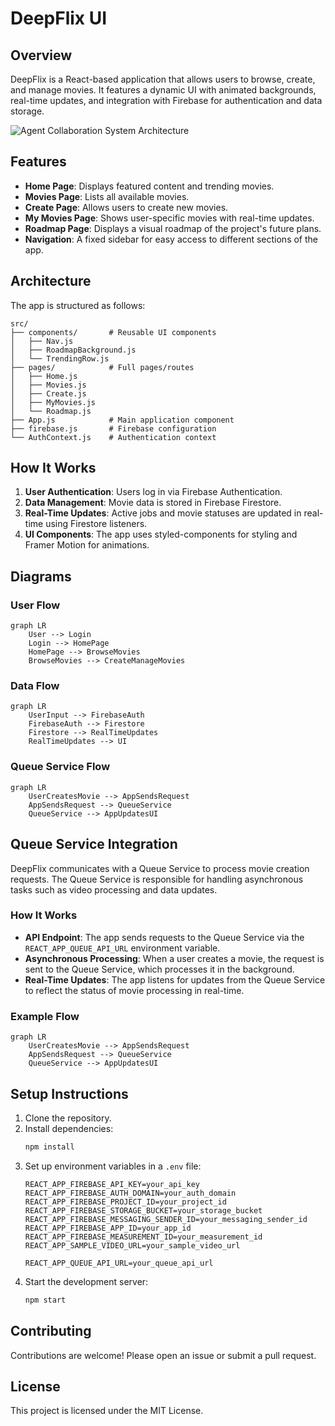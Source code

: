 # DeepFlix UI

## Overview
DeepFlix is a React-based application that allows users to browse, create, and manage movies. It features a dynamic UI with animated backgrounds, real-time updates, and integration with Firebase for authentication and data storage.

![Agent Collaboration System Architecture](Screenshot%202025-05-17%20at%205.44.29%E2%80%AFPM.png)

## Features
- **Home Page**: Displays featured content and trending movies.
- **Movies Page**: Lists all available movies.
- **Create Page**: Allows users to create new movies.
- **My Movies Page**: Shows user-specific movies with real-time updates.
- **Roadmap Page**: Displays a visual roadmap of the project's future plans.
- **Navigation**: A fixed sidebar for easy access to different sections of the app.

## Architecture
The app is structured as follows:

```
src/
├── components/       # Reusable UI components
│   ├── Nav.js
│   ├── RoadmapBackground.js
│   └── TrendingRow.js
├── pages/            # Full pages/routes
│   ├── Home.js
│   ├── Movies.js
│   ├── Create.js
│   ├── MyMovies.js
│   └── Roadmap.js
├── App.js            # Main application component
├── firebase.js       # Firebase configuration
└── AuthContext.js    # Authentication context
```

## How It Works
1. **User Authentication**: Users log in via Firebase Authentication.
2. **Data Management**: Movie data is stored in Firebase Firestore.
3. **Real-Time Updates**: Active jobs and movie statuses are updated in real-time using Firestore listeners.
4. **UI Components**: The app uses styled-components for styling and Framer Motion for animations.

## Diagrams
### User Flow
```mermaid
graph LR
    User --> Login
    Login --> HomePage
    HomePage --> BrowseMovies
    BrowseMovies --> CreateManageMovies
```

### Data Flow
```mermaid
graph LR
    UserInput --> FirebaseAuth
    FirebaseAuth --> Firestore
    Firestore --> RealTimeUpdates
    RealTimeUpdates --> UI
```

### Queue Service Flow
```mermaid
graph LR
    UserCreatesMovie --> AppSendsRequest
    AppSendsRequest --> QueueService
    QueueService --> AppUpdatesUI
```

## Queue Service Integration
DeepFlix communicates with a Queue Service to process movie creation requests. The Queue Service is responsible for handling asynchronous tasks such as video processing and data updates.

### How It Works
- **API Endpoint**: The app sends requests to the Queue Service via the `REACT_APP_QUEUE_API_URL` environment variable.
- **Asynchronous Processing**: When a user creates a movie, the request is sent to the Queue Service, which processes it in the background.
- **Real-Time Updates**: The app listens for updates from the Queue Service to reflect the status of movie processing in real-time.

### Example Flow
```mermaid
graph LR
    UserCreatesMovie --> AppSendsRequest
    AppSendsRequest --> QueueService
    QueueService --> AppUpdatesUI
```

## Setup Instructions
1. Clone the repository.
2. Install dependencies:
   ```bash
   npm install
   ```
3. Set up environment variables in a `.env` file:
   ```
   REACT_APP_FIREBASE_API_KEY=your_api_key
   REACT_APP_FIREBASE_AUTH_DOMAIN=your_auth_domain
   REACT_APP_FIREBASE_PROJECT_ID=your_project_id
   REACT_APP_FIREBASE_STORAGE_BUCKET=your_storage_bucket
   REACT_APP_FIREBASE_MESSAGING_SENDER_ID=your_messaging_sender_id
   REACT_APP_FIREBASE_APP_ID=your_app_id
   REACT_APP_FIREBASE_MEASUREMENT_ID=your_measurement_id
   REACT_APP_SAMPLE_VIDEO_URL=your_sample_video_url
   
   REACT_APP_QUEUE_API_URL=your_queue_api_url
   ```
4. Start the development server:
   ```bash
   npm start
   ```

## Contributing
Contributions are welcome! Please open an issue or submit a pull request.

## License
This project is licensed under the MIT License.

